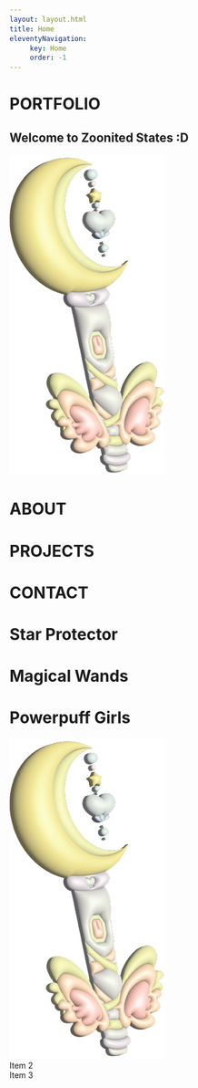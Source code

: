 ```yaml
---
layout: layout.html
title: Home
eleventyNavigation:
     key: Home
     order: -1
---
```


# PORTFOLIO

## Welcome to Zoonited States :D

<div class="header">
          <span class="nav"></span>
          <img src="image/moonWand.png" alt="illustration of Star Protector">
     </div>
     <div class="menu">
          <h1>ABOUT</h1>
          <h1>PROJECTS</h1>
          <h1>CONTACT</h1>
     </div>
     <div class="left">
          <div class="left-1" id="1">
               <h1>Star Protector</h1>
          </div>
          <div class="left-2" id="2">
               <h1>Magical Wands</h1>
          </div>
          <div class="left-3" id="3">
               <h1>Powerpuff Girls</h1>
          </div>     
     </div>
     <div class="right">
          <div class="right-1" data-right="1">
               <img src="image/moonWand.png" alt="illustration of Star Protector">
          </div>
          <div class="right-2" data-right="2">
               Item 2
          </div>
          <div class="right-3" data-right="3">
               Item 3
          </div>  
     </div>


